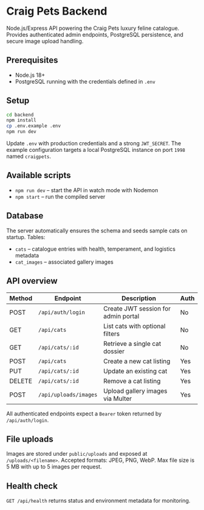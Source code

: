 # Craig Pets Backend

Node.js/Express API powering the Craig Pets luxury feline catalogue. Provides authenticated admin endpoints, PostgreSQL persistence, and secure image upload handling.

## Prerequisites

- Node.js 18+
- PostgreSQL running with the credentials defined in `.env`

## Setup

```bash
cd backend
npm install
cp .env.example .env
npm run dev
```

Update `.env` with production credentials and a strong `JWT_SECRET`. The example configuration targets a local PostgreSQL instance on port `1998` named `craigpets`.

## Available scripts

- `npm run dev` – start the API in watch mode with Nodemon
- `npm start` – run the compiled server

## Database

The server automatically ensures the schema and seeds sample cats on startup. Tables:

- `cats` – catalogue entries with health, temperament, and logistics metadata
- `cat_images` – associated gallery images

## API overview

| Method | Endpoint              | Description                         | Auth |
| ------ | --------------------- | ----------------------------------- | ---- |
| POST   | `/api/auth/login`     | Create JWT session for admin portal | No   |
| GET    | `/api/cats`           | List cats with optional filters     | No   |
| GET    | `/api/cats/:id`       | Retrieve a single cat dossier       | No   |
| POST   | `/api/cats`           | Create a new cat listing            | Yes  |
| PUT    | `/api/cats/:id`       | Update an existing cat              | Yes  |
| DELETE | `/api/cats/:id`       | Remove a cat listing                | Yes  |
| POST   | `/api/uploads/images` | Upload gallery images via Multer    | Yes  |

All authenticated endpoints expect a `Bearer` token returned by `/api/auth/login`.

## File uploads

Images are stored under `public/uploads` and exposed at `/uploads/<filename>`. Accepted formats: JPEG, PNG, WebP. Max file size is 5 MB with up to 5 images per request.

## Health check

`GET /api/health` returns status and environment metadata for monitoring.
